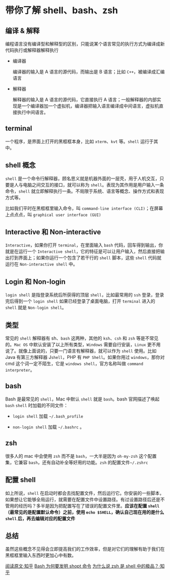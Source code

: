<!--
 * @Description: Terminal文件夹
 * @Author: xiehuaqiang
 * @FilePath: /kaka-blog/src/docs/kaka/terminal/带你了解shell、bash、zsh.md
 * @Date: 2021-06-30 16:05:15
 * @LastEditTime: 2021-08-24 16:55:44
-->

# 带你了解 shell、bash、zsh

## 编译 & 解释

编程语言没有编译型和解释型的区别，只能说某个语言常见的执行方式为编译成新代码执行或解释器解释执行

- 编译器

  编译器的输入是 A 语言的源代码，而输出是 B 语言；比如 `C++`，被编译成汇编语言

- 解释器

  解释器的输入是 A 语言的源代码，它直接执行 A 语言；一般解释器的内部实现是一个编译器加一个虚拟机，编译器把输入语言编译成中间语言，虚拟机直接执行中间语言。

## terminal

一个程序，是界面上打开的黑框框本身，比如 `xterm`、`kvt` 等。`shell` 运行于其中。

## shell 概念

`shell` 是一个命令行解释器，顾名思义就是机器外面的一层壳，用于人机交互，只要是人与电脑之间交互的接口，就可以称为 `shell`。表现为其作用是用户输入一条命令，`shell` 就立即解释执行一条。不局限于系统、语言等概念、操作方式和表现方式等。

比如我们平时在黑框框里输入命令，叫 `command-line interface (CLI)`；在屏幕上点点点，叫 `graphical user interface (GUI)`

## Interactive 和 Non-interactive

`Interactive`，如果你打开 `terminal`，在里面输入 `bash` 代码，回车得到输出，你就是在运行一个 `Interactive shell`，它的特征是可以让用户输入，然后直接把输出打到界面上；如果你运行一个包含了若干行的 `shell` 脚本，这些 `shell` 代码就运行在 `Non-interactive shell` 中。

## Login 和 Non-login

`login shell` 是指登录系统后所获得的顶层 `shell`，比如最常用的 `ssh` 登录，登录完后得到一个 `login shell`
如果已经登录了桌面电脑，打开 `terminal` 进入的 `shell` 就是 `Non-login shell`。

## 类型

常见的 `shell` 解释器有 sh、`bash` 这两种，其他的 `ksh`、`csh` 和 `zsh` 等是不常见的。`Mac OS` 中默认安装了以上所有类型，`Windows` 需要自行安装，`Linux` 更不用说了。就像上面说的，只要一门语言有解释器，就可以作为 `shell` 使用。比如 Java 有第三方解释器 J`shell`，PHP 有 `PHP Shell`。如果你用过 `windows`，那你对 cmd 这个词一定不陌生，它是 `windows shell`，官方名称叫做 `command interpreter`。

## bash

Bash 是最常见的 `shell`，Mac 中默认 `shell` 就是 `bash`。bash 官网描述了唤起 `bash` `shell` 时加载的不同文件：

- `login shell` 加载 `~/.bash_profile`

- `non-login shell` 加载 `~/.bashrc` 。

## zsh

很多人的 mac 中会使用 `zsh` 而不是 `bash`，一大半是因为 `oh-my-zsh` 这个配置集，它兼容 `bash`，还有自动补全等好用的功能。`zsh` 的配置文件`~/.zshrc`

## 配置 shell

如上所说，`shell` 在启动时都会去找配置文件，然后运行它。你安装的一些脚本，如果想让它能够全局运行，就需要在配置文件中设置路径。有过设置路径后还是不管用的经历吗？多半是因为把配置写在了错误的配置文件里。**应该在配置 `shell`（最常见的是配置默认命令）之前，使用 `echo $SHELL`，确认自己现在用的是什么 `shell` 后，再去编辑对应的配置文件**

## 总结

虽然这些概念不见得会立即提高我们的工作效率，但是对它们的理解有助于我们在黑框框里输入东西时更加心中有数。

[阅读原文·知乎](https://zhuanlan.zhihu.com/p/34197680)
[Bash 为何要发明 shopt 命令](https://www.cnblogs.com/ziyunfei/p/4913758.html)
[为什么说 zsh 是 shell 中的极品？·知乎](https://www.zhihu.com/question/21418449/answer/300879747)
